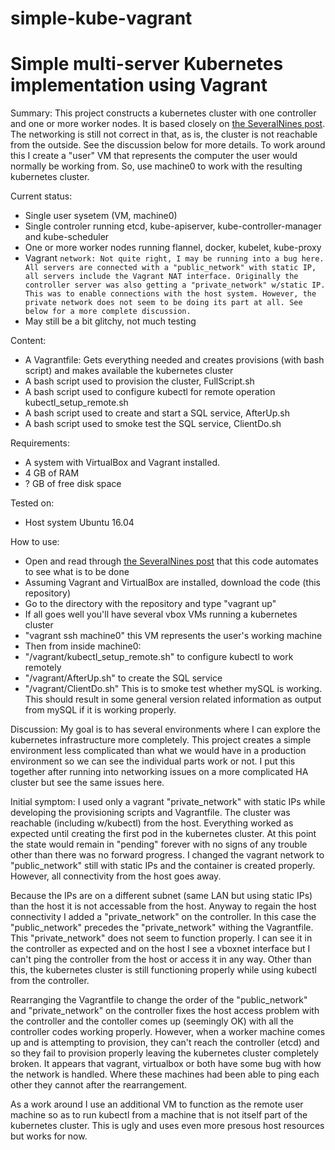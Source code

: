 # simple-kube-vagrant

# Simple multi-server Kubernetes implementation using Vagrant

Summary: This project constructs a kubernetes cluster with one controller and one or more worker nodes. It is based closely on [the SeveralNines post](http://severalnines.com/blog/installing-kubernetes-cluster-minions-centos7-manage-pods-services). The networking is still not correct in that, as is, the cluster is not reachable from the outside. See the discussion below for more details. To work around this I create a "user" VM that represents the computer the user would normally be working from. So, use machine0 to work with the resulting kubernetes cluster. 

Current status:
* Single user sysetem (VM, machine0)
* Single controler running etcd, kube-apiserver, kube-controller-manager and kube-scheduler
* One or more worker nodes running flannel, docker, kubelet, kube-proxy
* Vagrant ``` network: Not quite right, I may be running into a bug here. All servers are connected with a "public_network" with static IP, all servers include the Vagrant NAT interface. Originally the controller server was also getting a "private_network" w/static IP. This was to enable connections with the host system. However, the private network does not seem to be doing its part at all. See below for a more complete discussion. ```
* May still be a bit glitchy, not much testing

Content:
* A Vagrantfile: Gets everything needed and creates provisions (with bash script) and makes available the kubernetes cluster
* A bash script used to provision the cluster, FullScript.sh
* A bash script used to configure kubectl for remote operation kubectl_setup_remote.sh
* A bash script used to create and start a SQL service, AfterUp.sh
* A bash script used to smoke test the SQL service, ClientDo.sh

Requirements:
* A system with VirtualBox and Vagrant installed.
* 4 GB of RAM
* ? GB of free disk space

Tested on:
* Host system Ubuntu 16.04

How to use:
* Open and read through [the SeveralNines post](http://severalnines.com/blog/installing-kubernetes-cluster-minions-centos7-manage-pods-services) that this code automates to see what is to be done
* Assuming Vagrant and VirtualBox are installed, download the code (this repository)
* Go to the directory with the repository and type "vagrant up"
* If all goes well you'll have several vbox VMs running a kubernetes cluster
* "vagrant ssh machine0" this VM represents the user's working machine
* Then from inside machine0:
* "/vagrant/kubectl_setup_remote.sh" to configure kubectl to work remotely
* "/vagrant/AfterUp.sh" to create the SQL service
* "/vagrant/ClientDo.sh" This is to smoke test whether mySQL is working. This should result in some general version related information as output from mySQL if it is working properly.  

Discussion:
My goal is to has several environments where I can explore the kubernetes infrastructure more completely. This project creates a simple environment less complicated than what we would have in a production environment so we can see the individual parts work or not. I put this together after running into networking issues on a more complicated HA cluster but see the same issues here. 

Initial symptom: I used only a vagrant "private_network" with static IPs while developing the provisioning scripts and Vagrantfile. The cluster was reachable (including w/kubectl) from the host. Everything worked as expected until creating the first pod in the kubernetes cluster. At this point the state would remain in "pending" forever with no signs of any trouble other than there was no forward progress. I changed the vagrant network to "public_network" still with static IPs and the container is created properly. However, all connectivity from the host goes away. 

Because the IPs are on a different subnet (same LAN but using static IPs) than the host it is not accessable from the host. Anyway to regain the host connectivity I added a "private_network" on the controller. In this case the "public_network" precedes the "private_network" withing the Vagrantfile. This "private_network" does not seem to function properly. I can see it in the controller as expected and on the host I see a vboxnet interface but I can't ping the controller from the host or access it in any way. Other than this, the kubernetes cluster is still functioning properly while using kubectl from the controller. 

Rearranging the Vagrantfile to change the order of the "public_network" and "private_network" on the controller fixes the host access problem with the controller and the contoller comes up (seemingly OK) with all the controller codes working properly. However, when a worker machine comes up and is attempting to provision, they can't reach the controller (etcd) and so they fail to provision properly leaving the kubernetes cluster completely broken. It appears that vagrant, virtualbox or both have some bug with how the network is handled. Where these machines had been able to ping each other they cannot after the rearrangement.

As a work around I use an additional VM to function as the remote user machine so as to run kubectl from a machine that is not itself part of the kubernetes cluster. This is ugly and uses even more presous host resources but works for now. 

